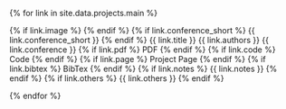 {% for link in site.data.projects.main %}

{% if link.image %}   {% endif %} {% if link.conference_short %} {{ link.conference_short }} {% endif %}
{{ link.title }}
{{ link.authors }}
{{ link.conference }}
{% if link.pdf %} PDF {% endif %} {% if link.code %} Code {% endif %} {% if link.page %} Project Page {% endif %} {% if link.bibtex %} BibTex {% endif %} {% if link.notes %} {{ link.notes }} {% endif %} {% if link.others %} {{ link.others }} {% endif %}

{% endfor %}
